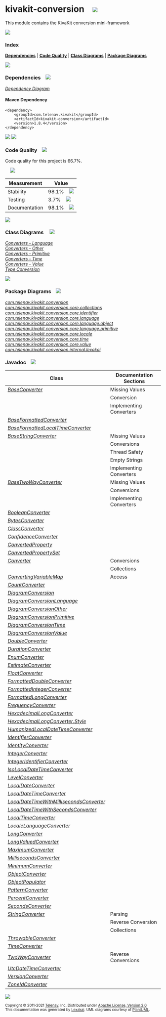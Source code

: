 [//]: # (start-user-text)



[//]: # (end-user-text)

# kivakit-conversion &nbsp;&nbsp; <img src="https://telenav.github.io/telenav-assets/images/icons/puzzle-64.png" srcset="https://telenav.github.io/telenav-assets/images/icons/puzzle-64-2x.png 2x"/>

This module contains the KivaKit conversion mini-framework

<img src="https://telenav.github.io/telenav-assets/images/separators/horizontal-line-512.png" srcset="https://telenav.github.io/telenav-assets/images/separators/horizontal-line-512-2x.png 2x"/>

### Index



[**Dependencies**](#dependencies) | [**Code Quality**](#code-quality) | [**Class Diagrams**](#class-diagrams) | [**Package Diagrams**](#package-diagrams)

<img src="https://telenav.github.io/telenav-assets/images/separators/horizontal-line-512.png" srcset="https://telenav.github.io/telenav-assets/images/separators/horizontal-line-512-2x.png 2x"/>

### Dependencies <a name="dependencies"></a> &nbsp;&nbsp; <img src="https://telenav.github.io/telenav-assets/images/icons/dependencies-32.png" srcset="https://telenav.github.io/telenav-assets/images/icons/dependencies-32-2x.png 2x"/>

[*Dependency Diagram*](https://www.kivakit.org/1.8.4/lexakai/kivakit/kivakit-conversion/documentation/diagrams/dependencies.svg)

#### Maven Dependency

    <dependency>
        <groupId>com.telenav.kivakit</groupId>
        <artifactId>kivakit-conversion</artifactId>
        <version>1.8.4</version>
    </dependency>

<img src="https://telenav.github.io/telenav-assets/images/separators/horizontal-line-128.png" srcset="https://telenav.github.io/telenav-assets/images/separators/horizontal-line-128-2x.png 2x"/>

[//]: # (start-user-text)



[//]: # (end-user-text)

<img src="https://telenav.github.io/telenav-assets/images/separators/horizontal-line-128.png" srcset="https://telenav.github.io/telenav-assets/images/separators/horizontal-line-128-2x.png 2x"/>

### Code Quality <a name="code-quality"></a> &nbsp;&nbsp; <img src="https://telenav.github.io/telenav-assets/images/icons/ruler-32.png" srcset="https://telenav.github.io/telenav-assets/images/icons/ruler-32-2x.png 2x"/>

Code quality for this project is 66.7%.  
  
&nbsp; &nbsp; <img src="https://telenav.github.io/telenav-assets/images/meters/meter-70-96.png" srcset="https://telenav.github.io/telenav-assets/images/meters/meter-70-96-2x.png 2x"/>

| Measurement   | Value                    |
|---------------|--------------------------|
| Stability     | 98.1%&nbsp; &nbsp; <img src="https://telenav.github.io/telenav-assets/images/meters/meter-100-96.png" srcset="https://telenav.github.io/telenav-assets/images/meters/meter-100-96-2x.png 2x"/>     |
| Testing       | 3.7%&nbsp; &nbsp; <img src="https://telenav.github.io/telenav-assets/images/meters/meter-0-96.png" srcset="https://telenav.github.io/telenav-assets/images/meters/meter-0-96-2x.png 2x"/>       |
| Documentation | 98.1%&nbsp; &nbsp; <img src="https://telenav.github.io/telenav-assets/images/meters/meter-100-96.png" srcset="https://telenav.github.io/telenav-assets/images/meters/meter-100-96-2x.png 2x"/> |

<img src="https://telenav.github.io/telenav-assets/images/separators/horizontal-line-128.png" srcset="https://telenav.github.io/telenav-assets/images/separators/horizontal-line-128-2x.png 2x"/>

### Class Diagrams <a name="class-diagrams"></a> &nbsp; &nbsp; <img src="https://telenav.github.io/telenav-assets/images/icons/diagram-40.png" srcset="https://telenav.github.io/telenav-assets/images/icons/diagram-40-2x.png 2x"/>

[*Converters - Language*](https://www.kivakit.org/1.8.4/lexakai/kivakit/kivakit-conversion/documentation/diagrams/diagram-conversion-language.svg)  
[*Converters - Other*](https://www.kivakit.org/1.8.4/lexakai/kivakit/kivakit-conversion/documentation/diagrams/diagram-conversion-other.svg)  
[*Converters - Primitive*](https://www.kivakit.org/1.8.4/lexakai/kivakit/kivakit-conversion/documentation/diagrams/diagram-conversion-primitive.svg)  
[*Converters - Time*](https://www.kivakit.org/1.8.4/lexakai/kivakit/kivakit-conversion/documentation/diagrams/diagram-conversion-time.svg)  
[*Converters - Value*](https://www.kivakit.org/1.8.4/lexakai/kivakit/kivakit-conversion/documentation/diagrams/diagram-conversion-value.svg)  
[*Type Conversion*](https://www.kivakit.org/1.8.4/lexakai/kivakit/kivakit-conversion/documentation/diagrams/diagram-conversion.svg)

<img src="https://telenav.github.io/telenav-assets/images/separators/horizontal-line-128.png" srcset="https://telenav.github.io/telenav-assets/images/separators/horizontal-line-128-2x.png 2x"/>

### Package Diagrams <a name="package-diagrams"></a> &nbsp;&nbsp; <img src="https://telenav.github.io/telenav-assets/images/icons/box-24.png" srcset="https://telenav.github.io/telenav-assets/images/icons/box-24-2x.png 2x"/>

[*com.telenav.kivakit.conversion*](https://www.kivakit.org/1.8.4/lexakai/kivakit/kivakit-conversion/documentation/diagrams/com.telenav.kivakit.conversion.svg)  
[*com.telenav.kivakit.conversion.core.collections*](https://www.kivakit.org/1.8.4/lexakai/kivakit/kivakit-conversion/documentation/diagrams/com.telenav.kivakit.conversion.core.collections.svg)  
[*com.telenav.kivakit.conversion.core.identifier*](https://www.kivakit.org/1.8.4/lexakai/kivakit/kivakit-conversion/documentation/diagrams/com.telenav.kivakit.conversion.core.identifier.svg)  
[*com.telenav.kivakit.conversion.core.language*](https://www.kivakit.org/1.8.4/lexakai/kivakit/kivakit-conversion/documentation/diagrams/com.telenav.kivakit.conversion.core.language.svg)  
[*com.telenav.kivakit.conversion.core.language.object*](https://www.kivakit.org/1.8.4/lexakai/kivakit/kivakit-conversion/documentation/diagrams/com.telenav.kivakit.conversion.core.language.object.svg)  
[*com.telenav.kivakit.conversion.core.language.primitive*](https://www.kivakit.org/1.8.4/lexakai/kivakit/kivakit-conversion/documentation/diagrams/com.telenav.kivakit.conversion.core.language.primitive.svg)  
[*com.telenav.kivakit.conversion.core.locale*](https://www.kivakit.org/1.8.4/lexakai/kivakit/kivakit-conversion/documentation/diagrams/com.telenav.kivakit.conversion.core.locale.svg)  
[*com.telenav.kivakit.conversion.core.time*](https://www.kivakit.org/1.8.4/lexakai/kivakit/kivakit-conversion/documentation/diagrams/com.telenav.kivakit.conversion.core.time.svg)  
[*com.telenav.kivakit.conversion.core.value*](https://www.kivakit.org/1.8.4/lexakai/kivakit/kivakit-conversion/documentation/diagrams/com.telenav.kivakit.conversion.core.value.svg)  
[*com.telenav.kivakit.conversion.internal.lexakai*](https://www.kivakit.org/1.8.4/lexakai/kivakit/kivakit-conversion/documentation/diagrams/com.telenav.kivakit.conversion.internal.lexakai.svg)

### Javadoc <a name="code-quality"></a> &nbsp;&nbsp; <img src="https://telenav.github.io/telenav-assets/images/icons/books-24.png" srcset="https://telenav.github.io/telenav-assets/images/icons/books-24-2x.png 2x"/>

| Class | Documentation Sections  |
|-------|-------------------------|
| [*BaseConverter*](https://www.kivakit.org/1.8.4/javadoc/kivakit/kivakit-conversion/com/telenav/kivakit/conversion/BaseConverter.html) | Missing Values |  
| | Conversion |  
| | Implementing Converters |  
| [*BaseFormattedConverter*](https://www.kivakit.org/1.8.4/javadoc/kivakit/kivakit-conversion/com/telenav/kivakit/conversion/core/time/BaseFormattedConverter.html) |  |  
| [*BaseFormattedLocalTimeConverter*](https://www.kivakit.org/1.8.4/javadoc/kivakit/kivakit-conversion/com/telenav/kivakit/conversion/core/time/BaseFormattedLocalTimeConverter.html) |  |  
| [*BaseStringConverter*](https://www.kivakit.org/1.8.4/javadoc/kivakit/kivakit-conversion/com/telenav/kivakit/conversion/BaseStringConverter.html) | Missing Values |  
| | Conversions |  
| | Thread Safety |  
| | Empty Strings |  
| | Implementing Converters |  
| [*BaseTwoWayConverter*](https://www.kivakit.org/1.8.4/javadoc/kivakit/kivakit-conversion/com/telenav/kivakit/conversion/BaseTwoWayConverter.html) | Missing Values |  
| | Conversions |  
| | Implementing Converters |  
| [*BooleanConverter*](https://www.kivakit.org/1.8.4/javadoc/kivakit/kivakit-conversion/com/telenav/kivakit/conversion/core/language/primitive/BooleanConverter.html) |  |  
| [*BytesConverter*](https://www.kivakit.org/1.8.4/javadoc/kivakit/kivakit-conversion/com/telenav/kivakit/conversion/core/value/BytesConverter.html) |  |  
| [*ClassConverter*](https://www.kivakit.org/1.8.4/javadoc/kivakit/kivakit-conversion/com/telenav/kivakit/conversion/core/language/ClassConverter.html) |  |  
| [*ConfidenceConverter*](https://www.kivakit.org/1.8.4/javadoc/kivakit/kivakit-conversion/com/telenav/kivakit/conversion/core/value/ConfidenceConverter.html) |  |  
| [*ConvertedProperty*](https://www.kivakit.org/1.8.4/javadoc/kivakit/kivakit-conversion/com/telenav/kivakit/conversion/core/language/object/ConvertedProperty.html) |  |  
| [*ConvertedPropertySet*](https://www.kivakit.org/1.8.4/javadoc/kivakit/kivakit-conversion/com/telenav/kivakit/conversion/core/language/object/ConvertedPropertySet.html) |  |  
| [*Converter*](https://www.kivakit.org/1.8.4/javadoc/kivakit/kivakit-conversion/com/telenav/kivakit/conversion/Converter.html) | Conversions |  
| | Collections |  
| [*ConvertingVariableMap*](https://www.kivakit.org/1.8.4/javadoc/kivakit/kivakit-conversion/com/telenav/kivakit/conversion/core/collections/ConvertingVariableMap.html) | Access |  
| [*CountConverter*](https://www.kivakit.org/1.8.4/javadoc/kivakit/kivakit-conversion/com/telenav/kivakit/conversion/core/value/CountConverter.html) |  |  
| [*DiagramConversion*](https://www.kivakit.org/1.8.4/javadoc/kivakit/kivakit-conversion/com/telenav/kivakit/conversion/internal/lexakai/DiagramConversion.html) |  |  
| [*DiagramConversionLanguage*](https://www.kivakit.org/1.8.4/javadoc/kivakit/kivakit-conversion/com/telenav/kivakit/conversion/internal/lexakai/DiagramConversionLanguage.html) |  |  
| [*DiagramConversionOther*](https://www.kivakit.org/1.8.4/javadoc/kivakit/kivakit-conversion/com/telenav/kivakit/conversion/internal/lexakai/DiagramConversionOther.html) |  |  
| [*DiagramConversionPrimitive*](https://www.kivakit.org/1.8.4/javadoc/kivakit/kivakit-conversion/com/telenav/kivakit/conversion/internal/lexakai/DiagramConversionPrimitive.html) |  |  
| [*DiagramConversionTime*](https://www.kivakit.org/1.8.4/javadoc/kivakit/kivakit-conversion/com/telenav/kivakit/conversion/internal/lexakai/DiagramConversionTime.html) |  |  
| [*DiagramConversionValue*](https://www.kivakit.org/1.8.4/javadoc/kivakit/kivakit-conversion/com/telenav/kivakit/conversion/internal/lexakai/DiagramConversionValue.html) |  |  
| [*DoubleConverter*](https://www.kivakit.org/1.8.4/javadoc/kivakit/kivakit-conversion/com/telenav/kivakit/conversion/core/language/primitive/DoubleConverter.html) |  |  
| [*DurationConverter*](https://www.kivakit.org/1.8.4/javadoc/kivakit/kivakit-conversion/com/telenav/kivakit/conversion/core/time/DurationConverter.html) |  |  
| [*EnumConverter*](https://www.kivakit.org/1.8.4/javadoc/kivakit/kivakit-conversion/com/telenav/kivakit/conversion/core/language/EnumConverter.html) |  |  
| [*EstimateConverter*](https://www.kivakit.org/1.8.4/javadoc/kivakit/kivakit-conversion/com/telenav/kivakit/conversion/core/value/EstimateConverter.html) |  |  
| [*FloatConverter*](https://www.kivakit.org/1.8.4/javadoc/kivakit/kivakit-conversion/com/telenav/kivakit/conversion/core/language/primitive/FloatConverter.html) |  |  
| [*FormattedDoubleConverter*](https://www.kivakit.org/1.8.4/javadoc/kivakit/kivakit-conversion/com/telenav/kivakit/conversion/core/language/primitive/FormattedDoubleConverter.html) |  |  
| [*FormattedIntegerConverter*](https://www.kivakit.org/1.8.4/javadoc/kivakit/kivakit-conversion/com/telenav/kivakit/conversion/core/language/primitive/FormattedIntegerConverter.html) |  |  
| [*FormattedLongConverter*](https://www.kivakit.org/1.8.4/javadoc/kivakit/kivakit-conversion/com/telenav/kivakit/conversion/core/language/primitive/FormattedLongConverter.html) |  |  
| [*FrequencyConverter*](https://www.kivakit.org/1.8.4/javadoc/kivakit/kivakit-conversion/com/telenav/kivakit/conversion/core/time/FrequencyConverter.html) |  |  
| [*HexadecimalLongConverter*](https://www.kivakit.org/1.8.4/javadoc/kivakit/kivakit-conversion/com/telenav/kivakit/conversion/core/language/primitive/HexadecimalLongConverter.html) |  |  
| [*HexadecimalLongConverter.Style*](https://www.kivakit.org/1.8.4/javadoc/kivakit/kivakit-conversion/com/telenav/kivakit/conversion/core/language/primitive/HexadecimalLongConverter.Style.html) |  |  
| [*HumanizedLocalDateTimeConverter*](https://www.kivakit.org/1.8.4/javadoc/kivakit/kivakit-conversion/com/telenav/kivakit/conversion/core/time/HumanizedLocalDateTimeConverter.html) |  |  
| [*IdentifierConverter*](https://www.kivakit.org/1.8.4/javadoc/kivakit/kivakit-conversion/com/telenav/kivakit/conversion/core/identifier/IdentifierConverter.html) |  |  
| [*IdentityConverter*](https://www.kivakit.org/1.8.4/javadoc/kivakit/kivakit-conversion/com/telenav/kivakit/conversion/core/language/IdentityConverter.html) |  |  
| [*IntegerConverter*](https://www.kivakit.org/1.8.4/javadoc/kivakit/kivakit-conversion/com/telenav/kivakit/conversion/core/language/primitive/IntegerConverter.html) |  |  
| [*IntegerIdentifierConverter*](https://www.kivakit.org/1.8.4/javadoc/kivakit/kivakit-conversion/com/telenav/kivakit/conversion/core/identifier/IntegerIdentifierConverter.html) |  |  
| [*IsoLocalDateTimeConverter*](https://www.kivakit.org/1.8.4/javadoc/kivakit/kivakit-conversion/com/telenav/kivakit/conversion/core/time/IsoLocalDateTimeConverter.html) |  |  
| [*LevelConverter*](https://www.kivakit.org/1.8.4/javadoc/kivakit/kivakit-conversion/com/telenav/kivakit/conversion/core/value/LevelConverter.html) |  |  
| [*LocalDateConverter*](https://www.kivakit.org/1.8.4/javadoc/kivakit/kivakit-conversion/com/telenav/kivakit/conversion/core/time/LocalDateConverter.html) |  |  
| [*LocalDateTimeConverter*](https://www.kivakit.org/1.8.4/javadoc/kivakit/kivakit-conversion/com/telenav/kivakit/conversion/core/time/LocalDateTimeConverter.html) |  |  
| [*LocalDateTimeWithMillisecondsConverter*](https://www.kivakit.org/1.8.4/javadoc/kivakit/kivakit-conversion/com/telenav/kivakit/conversion/core/time/LocalDateTimeWithMillisecondsConverter.html) |  |  
| [*LocalDateTimeWithSecondsConverter*](https://www.kivakit.org/1.8.4/javadoc/kivakit/kivakit-conversion/com/telenav/kivakit/conversion/core/time/LocalDateTimeWithSecondsConverter.html) |  |  
| [*LocalTimeConverter*](https://www.kivakit.org/1.8.4/javadoc/kivakit/kivakit-conversion/com/telenav/kivakit/conversion/core/time/LocalTimeConverter.html) |  |  
| [*LocaleLanguageConverter*](https://www.kivakit.org/1.8.4/javadoc/kivakit/kivakit-conversion/com/telenav/kivakit/conversion/core/locale/LocaleLanguageConverter.html) |  |  
| [*LongConverter*](https://www.kivakit.org/1.8.4/javadoc/kivakit/kivakit-conversion/com/telenav/kivakit/conversion/core/language/primitive/LongConverter.html) |  |  
| [*LongValuedConverter*](https://www.kivakit.org/1.8.4/javadoc/kivakit/kivakit-conversion/com/telenav/kivakit/conversion/core/value/LongValuedConverter.html) |  |  
| [*MaximumConverter*](https://www.kivakit.org/1.8.4/javadoc/kivakit/kivakit-conversion/com/telenav/kivakit/conversion/core/value/MaximumConverter.html) |  |  
| [*MillisecondsConverter*](https://www.kivakit.org/1.8.4/javadoc/kivakit/kivakit-conversion/com/telenav/kivakit/conversion/core/time/MillisecondsConverter.html) |  |  
| [*MinimumConverter*](https://www.kivakit.org/1.8.4/javadoc/kivakit/kivakit-conversion/com/telenav/kivakit/conversion/core/value/MinimumConverter.html) |  |  
| [*ObjectConverter*](https://www.kivakit.org/1.8.4/javadoc/kivakit/kivakit-conversion/com/telenav/kivakit/conversion/core/language/object/ObjectConverter.html) |  |  
| [*ObjectPopulator*](https://www.kivakit.org/1.8.4/javadoc/kivakit/kivakit-conversion/com/telenav/kivakit/conversion/core/language/object/ObjectPopulator.html) |  |  
| [*PatternConverter*](https://www.kivakit.org/1.8.4/javadoc/kivakit/kivakit-conversion/com/telenav/kivakit/conversion/core/language/PatternConverter.html) |  |  
| [*PercentConverter*](https://www.kivakit.org/1.8.4/javadoc/kivakit/kivakit-conversion/com/telenav/kivakit/conversion/core/value/PercentConverter.html) |  |  
| [*SecondsConverter*](https://www.kivakit.org/1.8.4/javadoc/kivakit/kivakit-conversion/com/telenav/kivakit/conversion/core/time/SecondsConverter.html) |  |  
| [*StringConverter*](https://www.kivakit.org/1.8.4/javadoc/kivakit/kivakit-conversion/com/telenav/kivakit/conversion/StringConverter.html) | Parsing |  
| | Reverse Conversion |  
| | Collections |  
| [*ThrowableConverter*](https://www.kivakit.org/1.8.4/javadoc/kivakit/kivakit-conversion/com/telenav/kivakit/conversion/core/language/ThrowableConverter.html) |  |  
| [*TimeConverter*](https://www.kivakit.org/1.8.4/javadoc/kivakit/kivakit-conversion/com/telenav/kivakit/conversion/core/time/TimeConverter.html) |  |  
| [*TwoWayConverter*](https://www.kivakit.org/1.8.4/javadoc/kivakit/kivakit-conversion/com/telenav/kivakit/conversion/TwoWayConverter.html) | Reverse Conversions |  
| [*UtcDateTimeConverter*](https://www.kivakit.org/1.8.4/javadoc/kivakit/kivakit-conversion/com/telenav/kivakit/conversion/core/time/UtcDateTimeConverter.html) |  |  
| [*VersionConverter*](https://www.kivakit.org/1.8.4/javadoc/kivakit/kivakit-conversion/com/telenav/kivakit/conversion/core/value/VersionConverter.html) |  |  
| [*ZoneIdConverter*](https://www.kivakit.org/1.8.4/javadoc/kivakit/kivakit-conversion/com/telenav/kivakit/conversion/core/time/ZoneIdConverter.html) |  |  

[//]: # (start-user-text)



[//]: # (end-user-text)

<img src="https://telenav.github.io/telenav-assets/images/separators/horizontal-line-512.png" srcset="https://telenav.github.io/telenav-assets/images/separators/horizontal-line-512-2x.png 2x"/>

<sub>Copyright &#169; 2011-2021 [Telenav](https://telenav.com), Inc. Distributed under [Apache License, Version 2.0](LICENSE)</sub>  
<sub>This documentation was generated by [Lexakai](https://lexakai.org). UML diagrams courtesy of [PlantUML](https://plantuml.com).</sub>
